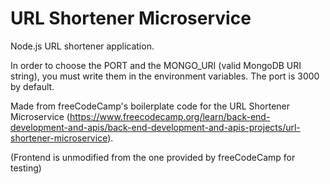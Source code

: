 # URL Shortener Microservice

Node.js URL shortener application.

In order to choose the PORT and the MONGO_URI (valid MongoDB URI string), you must write them in the environment variables. The port is 3000 by default.
 
Made from freeCodeCamp's boilerplate code for the URL Shortener Microservice (https://www.freecodecamp.org/learn/back-end-development-and-apis/back-end-development-and-apis-projects/url-shortener-microservice).

(Frontend is unmodified from the one provided by freeCodeCamp for testing)
